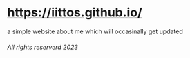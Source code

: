 # https://iittos.github.io/
a simple website about me which will occasinally get updated

<h6> All rights reserverd 2023 </h76>
